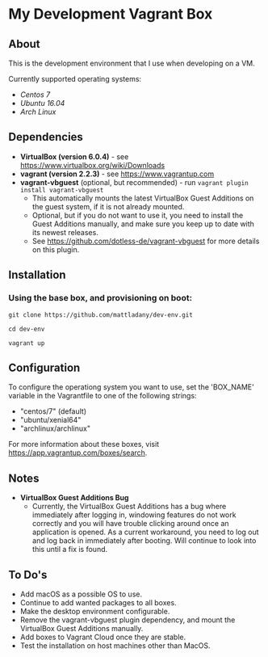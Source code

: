# My Development Vagrant Box

## About
This is the development environment that I use when developing on a VM.

Currently supported operating systems:
* _Centos 7_
* _Ubuntu 16.04_
* _Arch Linux_

## Dependencies
* __VirtualBox (version 6.0.4)__ - see https://www.virtualbox.org/wiki/Downloads
* __vagrant (version 2.2.3)__ - see https://www.vagrantup.com
* __vagrant-vbguest__ (optional, but recommended) - run ```vagrant plugin install vagrant-vbguest```
    * This automatically mounts the latest VirtualBox Guest Additions on the guest system, if it is not already mounted.
    * Optional, but if you do not want to use it, you need to install the Guest Additions manually, and make sure you keep up to date with its newest releases.
    * See https://github.com/dotless-de/vagrant-vbguest for more details on this plugin.

## Installation
### Using the base box, and provisioning on boot:
```git clone https://github.com/mattladany/dev-env.git```

```cd dev-env```

```vagrant up```

## Configuration
To configure the operationg system you want to use, set the 'BOX_NAME' variable in the Vagrantfile to one of the following strings:
* "centos/7" (default)
* "ubuntu/xenial64"
* "archlinux/archlinux"

For more information about these boxes, visit https://app.vagrantup.com/boxes/search.

## Notes
* __VirtualBox Guest Additions Bug__
    * Currently, the VirtualBox Guest Additions has a bug where immediately after logging in, windowing features do not work correctly and you will have trouble clicking around once an application is opened. As a current workaround, you need to log out and log back in immediately after booting. Will continue to look into this until a fix is found.

## To Do's
* Add macOS as a possible OS to use.
* Continue to add wanted packages to all boxes.
* Make the desktop environment configurable.
* Remove the vagrant-vbguest plugin dependency, and mount the VirtualBox Guest Additions manually.
* Add boxes to Vagrant Cloud once they are stable.
* Test the installation on host machines other than MacOS.
